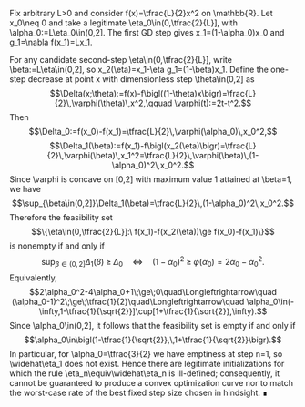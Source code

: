 Fix arbitrary L>0 and consider f(x)=\tfrac{L}{2}x^2 on \mathbb{R}. Let x_0\neq 0 and take a legitimate \eta_0\in(0,\tfrac{2}{L}], with \alpha_0:=L\eta_0\in(0,2]. The first GD step gives x_1=(1-\alpha_0)x_0 and g_1=\nabla f(x_1)=Lx_1.

For any candidate second-step \eta\in(0,\tfrac{2}{L}], write \beta:=L\eta\in(0,2], so x_2(\eta)=x_1-\eta g_1=(1-\beta)x_1. Define the one-step decrease at point x with dimensionless step \theta\in(0,2] as
$$\Delta(x;\theta):=f(x)-f\bigl((1-\theta)x\bigr)=\frac{L}{2}\,\varphi(\theta)\,x^2,\qquad \varphi(t):=2t-t^2.$$
Then
$$\Delta_0:=f(x_0)-f(x_1)=\tfrac{L}{2}\,\varphi(\alpha_0)\,x_0^2,$$
$$\Delta_1(\beta):=f(x_1)-f\bigl(x_2(\eta)\bigr)=\tfrac{L}{2}\,\varphi(\beta)\,x_1^2=\tfrac{L}{2}\,\varphi(\beta)\,(1-\alpha_0)^2\,x_0^2.$$
Since \varphi is concave on [0,2] with maximum value 1 attained at \beta=1, we have
$$\sup_{\beta\in(0,2]}\Delta_1(\beta)=\tfrac{L}{2}\,(1-\alpha_0)^2\,x_0^2.$$
Therefore the feasibility set
$$\{\eta\in(0,\tfrac{2}{L}]:\ f(x_1)-f(x_2(\eta))\ge f(x_0)-f(x_1)\}$$
is nonempty if and only if
$$\sup_{\beta\in(0,2]}\Delta_1(\beta)\;\ge\;\Delta_0\quad\Longleftrightarrow\quad (1-\alpha_0)^2\;\ge\;\varphi(\alpha_0)=2\alpha_0-\alpha_0^2.$$
Equivalently,
$$2\alpha_0^2-4\alpha_0+1\;\ge\;0\quad\Longleftrightarrow\quad (\alpha_0-1)^2\;\ge\;\tfrac{1}{2}\quad\Longleftrightarrow\quad \alpha_0\in(-\infty,1-\tfrac{1}{\sqrt{2}}]\cup[1+\tfrac{1}{\sqrt{2}},\infty).$$
Since \alpha_0\in(0,2], it follows that the feasibility set is empty if and only if
$$\alpha_0\in\bigl(1-\tfrac{1}{\sqrt{2}},\,1+\tfrac{1}{\sqrt{2}}\bigr).$$
In particular, for \alpha_0=\tfrac{3}{2} we have emptiness at step n=1, so \widehat\eta_1 does not exist. Hence there are legitimate initializations for which the rule \eta_n\equiv\widehat\eta_n is ill-defined; consequently, it cannot be guaranteed to produce a convex optimization curve nor to match the worst-case rate of the best fixed step size chosen in hindsight. ∎